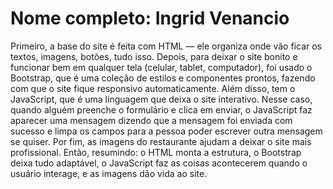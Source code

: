 # Nome completo: Ingrid Venancio

Primeiro, a base do site é feita com HTML — ele organiza onde vão ficar os textos, imagens, botões, tudo isso.
Depois, para deixar o site bonito e funcionar bem em qualquer tela (celular, tablet, computador), foi usado o Bootstrap, que é uma coleção de estilos e componentes prontos, fazendo com que o site fique responsivo automaticamente.
Além disso, tem o JavaScript, que é uma linguagem que deixa o site interativo. Nesse caso, quando alguém preenche o formulário e clica em enviar, o JavaScript faz aparecer uma mensagem dizendo que a mensagem foi enviada com sucesso e limpa os campos para a pessoa poder escrever outra mensagem se quiser.
Por fim, as imagens do restaurante ajudam a deixar o site mais profissional.
Então, resumindo: o HTML monta a estrutura, o Bootstrap deixa tudo adaptável, o JavaScript faz as coisas acontecerem quando o usuário interage, e as imagens dão vida ao site.
